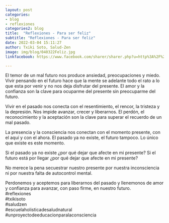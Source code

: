 ```yaml
---
layout: post
categories:
- blog
- reflexiones
categories2: blog
title:  "Reflexiones - Para ser feliz"
subtitle: "Reflexiones - Para ser feliz"
date: 2022-03-04 15:11:27
author: Txiki Soto, Salud-Zen
image: img/blog/040322Feliz.jpg
linkfacebook: https://www.facebook.com/sharer/sharer.php?u=http%3A%2F%2Fwww.salud-zen.com%2Fblog%2Freflexiones%2F2022%2F03%2F04%2Freflexiones-feliz.html&amp;src=sdkpreparse

---  
```

El temor de un mal futuro nos produce ansiedad, preocupaciones y miedo. Vivir pensando en el futuro hace que la mente se adelante todo el rato a lo que esta por venir y no nos deja disfrutar del presente. El amor y la confianza son la clave para ocuparme del presente sin preocuparme del futuro.

Vivir en el pasado nos conecta con el resentimiento, el rencor, la tristeza y la depresión. Nos impide avanzar, crecer y liberarnos. El perdón, el reconocimiento y la aceptación son la clave para superar el recuerdo de un mal pasado.

La presencia y la consciencia nos conectan con el momento presente, con el aquí y con el ahora.
El pasado ya no existe, el futuro tampoco.
Lo único que existe es este momento.

Si el pasado ya no existe ¿por qué  dejar que afecte en mi presente?
Si el futuro está por llegar ¿por qué dejar que afecte en mi presente?

No merece la pena secuestrar nuestro presente por nuestra inconsciencia ni por nuestra falta de autocontrol mental.

Perdonemos y aceptemos para liberarnos del pasado y llenemonos de amor y confianza para avanzar, con paso firme, en nuestro futuro.  
#reflexiones   
#txikisoto  
#saludzen   
#escuelaholisticadesaludnatural   
#unproyectodeeducacionparalaconsciencia  
